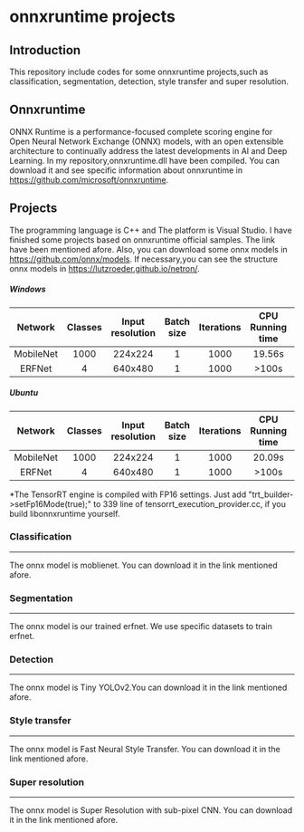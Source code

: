 # onnxruntime projects
## Introduction
This repository include codes for some onnxruntime projects,such as classification, segmentation, detection, style transfer and super resolution.
## Onnxruntime
ONNX Runtime is a performance-focused complete scoring engine for Open Neural Network Exchange (ONNX) models, with an open extensible architecture to continually address the latest developments in AI and Deep Learning. 
In my repository,onnxruntime.dll have been compiled. You can download it and see specific information about onnxruntime in https://github.com/microsoft/onnxruntime.

## Projects
The programming language is C++ and The platform is Visual Studio. I have finished some projects based on onnxruntime official samples. The link have been mentioned afore. Also, you can download some onnx models in https://github.com/onnx/models. If necessary,you can see the structure onnx models in https://lutzroeder.github.io/netron/.

##### Windows

|  Network  | Classes | Input resolution | Batch size | Iterations | CPU Running time | GPU Running time | TRT Running time* |
| :-------: | :-----: | :--------------: | :--------: | :--------: | :--------------: | :--------------: | :---------------: |
| MobileNet |  1000   |     224x224      |     1      |    1000    |      19.56s      |      4.15s       |       1.05s       |
|  ERFNet   |    4    |     640x480      |     1      |    1000    |      >100s       |      12.93s      |       5.6s        |

##### Ubuntu

|  Network  | Classes | Input resolution | Batch size | Iterations | CPU Running time | GPU Running time | TRT Running time* |
| :-------: | :-----: | :--------------: | :--------: | :--------: | :--------------: | :--------------: | :---------------: |
| MobileNet |  1000   |     224x224      |     1      |    1000    |      20.09s      |      4.24s       |       0.79s       |
|  ERFNet   |    4    |     640x480      |     1      |    1000    |      >100s       |      13.56s      |       4.90s       |

*The TensorRT engine is compiled with FP16 settings. Just add "trt_builder->setFp16Mode(true);" to 339 line of tensorrt_execution_provider.cc, if you build libonnxruntime yourself.

### Classification
---
The onnx model is moblienet. You can download it in the link mentioned afore.
### Segmentation 
---
The onnx model is our trained erfnet. We use specific datasets to train erfnet.
### Detection
---
The onnx model is Tiny YOLOv2.You can download it in the link mentioned afore.
### Style transfer
---
The onnx model is Fast Neural Style Transfer. You can download it in the link mentioned afore.
### Super resolution
---
The onnx model is Super Resolution with sub-pixel CNN. You can download it in the link mentioned afore.
